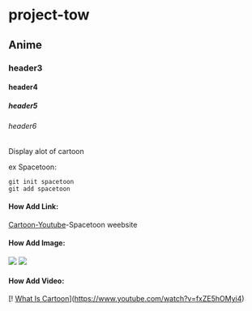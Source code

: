 # project-tow
## Anime
### header3
#### header4
##### header5
###### header6


Display alot of cartoon


ex Spacetoon:

```
git init spacetoon
git add spacetoon
```


#### How Add Link:
[Cartoon-Youtube](https://www.youtube.com/@SpacetoonYouTube)-Spacetoon weebsite


#### How Add Image:

<div>
<img src ="https://github.com/omar-IT/project-one/assets/139554316/b6634861-4da7-487b-b0bb-2fc7ffeb7209">
<img src="https://th.bing.com/th?id=OIP.izneqPfHzhjHYI5u-wunXgHaHa&w=250&h=250&c=8&rs=1&qlt=90&o=6&dpr=1.3&pid=3.1&rm=2">
</div>


#### How Add Video:
[! [What Is Cartoon](https://github.com/omar-IT/project-one/assets/139554316/b6634861-4da7-487b-b0bb-2fc7ffeb7209)](https://www.youtube.com/watch?v=fxZE5hOMyi4)
